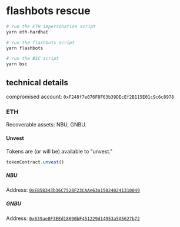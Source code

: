 # flashbots rescue

```sh
# run the ETH impersonation script
yarn eth-hardhat

# run the flashbots script
yarn flashbots

# run the BSC script
yarn bsc
```

## technical details

compromised account: `0xF248f7e076F8F63b39DEcEf2B115E01c9c6c8978`

### ETH

Recoverable assets: NBU, GNBU.

#### Unvest

Tokens are (or will be) available to "unvest."

```js
tokenContract.unvest()
```

##### NBU

Address: [`0xEB58343b36C7528F23CAAe63a150240241310049`](https://etherscan.io/address/0xeb58343b36c7528f23caae63a150240241310049#code)

##### GNBU

Address: [`0x639ae8F3EEd18690bF451229d14953a5A5627b72`](https://etherscan.io/address/0x639ae8f3eed18690bf451229d14953a5a5627b72#code)

